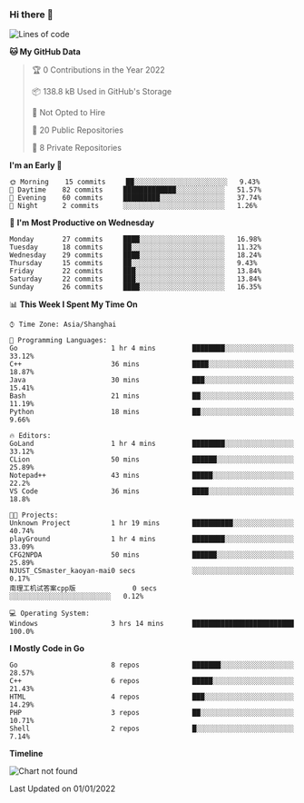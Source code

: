### Hi there 👋

<!--
**pinelliar/pinelliar** is a ✨ _special_ ✨ repository because its `README.md` (this file) appears on your GitHub profile.

Here are some ideas to get you started:

- 🔭 I’m currently working on ...
- 🌱 I’m currently learning ...
- 👯 I’m looking to collaborate on ...
- 🤔 I’m looking for help with ...
- 💬 Ask me about ...
- 📫 How to reach me: ...
- 😄 Pronouns: ...
- ⚡ Fun fact: ...
-->

<!--START_SECTION:waka-->
![Lines of code](https://img.shields.io/badge/From%20Hello%20World%20I%27ve%20Written-41%20Thousand%20lines%20of%20code-blue)

**🐱 My GitHub Data** 

> 🏆 0 Contributions in the Year 2022
 > 
> 📦 138.8 kB Used in GitHub's Storage 
 > 
> 🚫 Not Opted to Hire
 > 
> 📜 20 Public Repositories 
 > 
> 🔑 8 Private Repositories  
 > 
**I'm an Early 🐤** 

```text
🌞 Morning    15 commits     ██░░░░░░░░░░░░░░░░░░░░░░░   9.43% 
🌆 Daytime    82 commits     █████████████░░░░░░░░░░░░   51.57% 
🌃 Evening    60 commits     █████████░░░░░░░░░░░░░░░░   37.74% 
🌙 Night      2 commits      ░░░░░░░░░░░░░░░░░░░░░░░░░   1.26%

```
📅 **I'm Most Productive on Wednesday** 

```text
Monday       27 commits     ████░░░░░░░░░░░░░░░░░░░░░   16.98% 
Tuesday      18 commits     ██░░░░░░░░░░░░░░░░░░░░░░░   11.32% 
Wednesday    29 commits     ████░░░░░░░░░░░░░░░░░░░░░   18.24% 
Thursday     15 commits     ██░░░░░░░░░░░░░░░░░░░░░░░   9.43% 
Friday       22 commits     ███░░░░░░░░░░░░░░░░░░░░░░   13.84% 
Saturday     22 commits     ███░░░░░░░░░░░░░░░░░░░░░░   13.84% 
Sunday       26 commits     ████░░░░░░░░░░░░░░░░░░░░░   16.35%

```


📊 **This Week I Spent My Time On** 

```text
⌚︎ Time Zone: Asia/Shanghai

💬 Programming Languages: 
Go                       1 hr 4 mins         ████████░░░░░░░░░░░░░░░░░   33.12% 
C++                      36 mins             ████░░░░░░░░░░░░░░░░░░░░░   18.87% 
Java                     30 mins             ███░░░░░░░░░░░░░░░░░░░░░░   15.41% 
Bash                     21 mins             ██░░░░░░░░░░░░░░░░░░░░░░░   11.19% 
Python                   18 mins             ██░░░░░░░░░░░░░░░░░░░░░░░   9.66%

🔥 Editors: 
GoLand                   1 hr 4 mins         ████████░░░░░░░░░░░░░░░░░   33.12% 
CLion                    50 mins             ██████░░░░░░░░░░░░░░░░░░░   25.89% 
Notepad++                43 mins             █████░░░░░░░░░░░░░░░░░░░░   22.2% 
VS Code                  36 mins             ████░░░░░░░░░░░░░░░░░░░░░   18.8%

🐱‍💻 Projects: 
Unknown Project          1 hr 19 mins        ██████████░░░░░░░░░░░░░░░   40.74% 
playGround               1 hr 4 mins         ████████░░░░░░░░░░░░░░░░░   33.09% 
CFG2NPDA                 50 mins             ██████░░░░░░░░░░░░░░░░░░░   25.89% 
NJUST_CSmaster_kaoyan-mai0 secs              ░░░░░░░░░░░░░░░░░░░░░░░░░   0.17% 
南理工机试答案cpp版              0 secs              ░░░░░░░░░░░░░░░░░░░░░░░░░   0.12%

💻 Operating System: 
Windows                  3 hrs 14 mins       █████████████████████████   100.0%

```

**I Mostly Code in Go** 

```text
Go                       8 repos             ███████░░░░░░░░░░░░░░░░░░   28.57% 
C++                      6 repos             █████░░░░░░░░░░░░░░░░░░░░   21.43% 
HTML                     4 repos             ███░░░░░░░░░░░░░░░░░░░░░░   14.29% 
PHP                      3 repos             ██░░░░░░░░░░░░░░░░░░░░░░░   10.71% 
Shell                    2 repos             █░░░░░░░░░░░░░░░░░░░░░░░░   7.14%

```


**Timeline**

![Chart not found](https://raw.githubusercontent.com/pinelliar/pinelliar/main/charts/bar_graph.png) 


 Last Updated on 01/01/2022
<!--END_SECTION:waka-->
